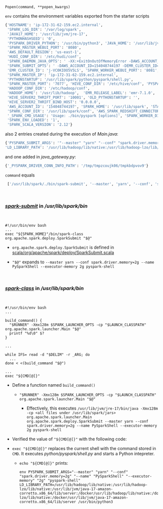 
`Popen(command, **popen_kwargs)` 


`env` contains the environment variables exported from the starter scripts

```python
{'HOSTNAME': 'ip-172-31-62-159.ec2.internal',
 'SPARK_LOG_DIR': '/var/log/spark',
 'JAVA17_HOME': '/usr/lib/jvm/jre-17',
 'PYTHONHASHSEED': '0',
 'PYSPARK_DRIVER_PYTHON': '/usr/bin/python3', 'JAVA_HOME': '/usr/lib/jvm/jre-17', 'SPARK_WORKER_PORT': '7078',
 'SPARK_MASTER_WEBUI_PORT': '8080',
 'AWS_DEFAULT_REGION': 'us-east-1',
 'HUDI_CONF_DIR': '/etc/hudi/conf',
 'SPARK_DAEMON_JAVA_OPTS': ' -XX:+ExitOnOutOfMemoryError -DAWS_ACCOUNT_ID=154048744197 -DEMR_CLUSTER_ID=j-VC0KIOO5V5LS -DEMR_RELEASE_LABEL=emr-7.1.0',
 'SPARK_SUBMIT_OPTS': ' -DAWS_ACCOUNT_ID=154048744197 -DEMR_CLUSTER_ID=j-VC0KIOO5V5LS -DEMR_RELEASE_LABEL=emr-7.1.0',
 'EMR_CLUSTER_ID': 'j-VC0KIOO5V5LS', 'SPARK_WORKER_WEBUI_PORT': '8081',
 'SPARK_MASTER_IP': 'ip-172-31-62-159.ec2.internal',
 'PYTHONSTARTUP': '/usr/lib/spark/python/pyspark/shell.py',
 'SPARK_MASTER_PORT': '7077', 'HIVE_CONF_DIR': '/etc/hive/conf', 'PYSPARK_PYTHON': '/usr/bin/python3', 'PYTHONPATH': '/usr/lib/spark/python/lib/py4j-0.10.9.7-src.zip:/usr/lib/spark/python/:',
 'HADOOP_CONF_DIR': '/etc/hadoop/conf',
 'HADOOP_HOME': '/usr/lib/hadoop',  'EMR_RELEASE_LABEL': 'emr-7.1.0', 'SPARK_PUBLIC_DNS': 'ip-172-31-62-159.ec2.internal',
 'HIVE_SERVER2_THRIFT_PORT': '10001', 'OLD_PYTHONSTARTUP': '',
 'HIVE_SERVER2_THRIFT_BIND_HOST': '0.0.0.0',
 'AWS_ACCOUNT_ID': '154048744197', 'SPARK_HOME': '/usr/lib/spark', 'STANDALONE_SPARK_MASTER_HOST': 'ip-172-31-62-159.ec2.internal',
 'SPARK_CONF_DIR': '/usr/lib/spark/conf', 'AWS_SPARK_REDSHIFT_CONNECTOR_SERVICE_NAME': 'EMR', 
 '_SPARK_CMD_USAGE': 'Usage: ./bin/pyspark [options]', 'SPARK_WORKER_DIR': '/var/run/spark/work',
 'SPARK_ENV_LOADED': '1',
 'SPARK_SCALA_VERSION': '2.12'}
```

also 2 entries created during the execution of *Main.java*:

```python
{'PYSPARK_SUBMIT_ARGS': '"--master" "yarn" "--conf" "spark.driver.memory=2g" "--name" "PySparkShell" "--executor-memory" "2g" "pyspark-shell"',
'LD_LIBRARY_PATH': '/usr/lib/hadoop/lib/native:/usr/lib/hadoop-lzo/lib/native:/usr/lib/jvm/java-17-amazon-corretto.x86_64/lib/server:/docker/usr/lib/hadoop/lib/native:/docker/usr/lib/hadoop-lzo/lib/native:/docker/usr/lib/jvm/java-17-amazon-corretto.x86_64/lib/server'}
```

and one added in *java_gateway.py*:

```python
{'_PYSPARK_DRIVER_CONN_INFO_PATH': '/tmp/tmpzcoujk06/tmpkbdpvov9'}
```


`command` equals

```python
 ['/usr/lib/spark/./bin/spark-submit', '--master', 'yarn', '--conf', 'spark.driver.memory=2g', '--name', 'PySparkShell', '--executor-memory', '2g', 'pyspark-shell']` after the assignment.
```


<br> 

### [*spark-submit*](https://github.com/apache/spark/blob/master/bin/spark-submit) in */usr/lib/spark/bin*

<br>

 
```shell
#!/usr/bin/env bash
...
exec "${SPARK_HOME}"/bin/spark-class org.apache.spark.deploy.SparkSubmit "$@"
```

- `org.apache.spark.deploy.SparkSubmit` is defined in [scala/org/apache/spark/deploy/SparkSubmit.scala](https://github.com/apache/spark/blob/master/core/src/main/scala/org/apache/spark/deploy/SparkSubmit.scala)

- `"$@"` expands to `--master yarn --conf spark.driver.memory=2g --name PySparkShell --executor-memory 2g pyspark-shell` 





<br>
  
### [*spark-class*](https://github.com/apache/spark/blob/master/bin/spark-class) in */usr/lib/spark/bin* 


<br>


```shell
#!/usr/bin/env bash
...

build_command() {
  "$RUNNER" -Xmx128m $SPARK_LAUNCHER_OPTS -cp "$LAUNCH_CLASSPATH" org.apache.spark.launcher.Main "$@"
  printf "%d\0" $?
}

...

while IFS= read -d "$DELIM" -r _ARG; do
  ...
done < <(build_command "$@")

...
exec "${CMD[@]}"
```


- Define a function named `build_command()`
  
  -  `"$RUNNER" -Xmx128m $SPARK_LAUNCHER_OPTS -cp "$LAUNCH_CLASSPATH" org.apache.spark.launcher.Main "$@"`
          

   
     - Effectively, this executes `/usr/lib/jvm/jre-17/bin/java -Xmx128m -cp <all files under /usr/lib/spark/jars> org.apache.spark.launcher.Main org.apache.spark.deploy.SparkSubmit --master yarn --conf spark.driver.memory=2g --name PySparkShell --executor-memory 2g pyspark-shell`
  
 


-  Verified the value of `"${CMD[@]}"` with the following code:
  
 

- `exec "${CMD[@]}"` replaces the current shell with the command stored in `CMD`. It executes *python/pyspark/shell.py* and starts a Python intepreter.

    - `echo "${CMD[@]}"` prints:
      ```shell
      env PYSPARK_SUBMIT_ARGS="--master" "yarn" "--conf" "spark.driver.memory=2g" "--name" "PySparkShell" "--executor-memory" "2g" "pyspark-shell" LD_LIBRARY_PATH=/usr/lib/hadoop/lib/native:/usr/lib/hadoop-lzo/lib/native:/usr/lib/jvm/java-17-amazon-corretto.x86_64/lib/server:/docker/usr/lib/hadoop/lib/native:/docker/usr/lib/hadoop-lzo/lib/native:/docker/usr/lib/jvm/java-17-amazon-corretto.x86_64/lib/server /usr/bin/python3
      ```



